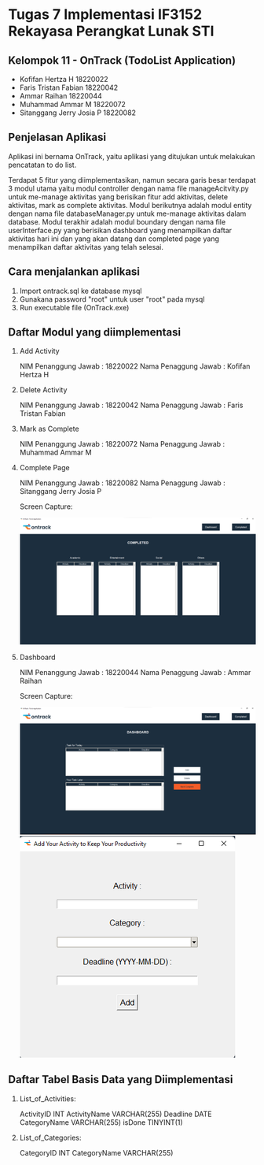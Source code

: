 # Tugas 7 Implementasi IF3152 Rekayasa Perangkat Lunak STI
## Kelompok 11 - OnTrack (TodoList Application)
+ Kofifan Hertza H 18220022
+ Faris Tristan Fabian 18220042
+ Ammar Raihan 18220044
+ Muhammad Ammar M 18220072
+ Sitanggang Jerry Josia P 18220082

## Penjelasan Aplikasi
Aplikasi ini bernama OnTrack, yaitu aplikasi yang ditujukan untuk melakukan pencatatan to do list.

Terdapat 5 fitur yang diimplementasikan, namun secara garis besar terdapat 3 modul utama yaitu modul controller dengan nama file manageAcitvity.py untuk me-manage aktivitas yang berisikan fitur add aktivitas, delete aktivitas, mark as complete aktivitas. Modul berikutnya adalah modul entity dengan nama file databaseManager.py untuk me-manage aktivitas dalam database. Modul terakhir adalah modul boundary dengan nama file userInterface.py yang berisikan dashboard yang menampilkan daftar aktivitas hari ini dan yang akan datang dan completed page yang menampilkan daftar aktivitas yang telah selesai.

## Cara menjalankan aplikasi
1. Import ontrack.sql ke database mysql
2. Gunakana password "root" untuk user "root" pada mysql
3. Run executable file (OnTrack.exe)

## Daftar Modul yang diimplementasi
1. Add Activity

    NIM Penanggung Jawab : 18220022
    Nama Penaggung Jawab : Kofifan Hertza H

2. Delete Activity

    NIM Penanggung Jawab : 18220042
    Nama Penaggung Jawab : Faris Tristan Fabian

3. Mark as Complete

    NIM Penanggung Jawab : 18220072
    Nama Penaggung Jawab : Muhammad Ammar M

4. Complete Page

    NIM Penanggung Jawab : 18220082
    Nama Penaggung Jawab : Sitanggang Jerry Josia P

    Screen Capture:

    ![CompletedPage](doc/SS_CompletedPage.png)

5. Dashboard

    NIM Penanggung Jawab : 18220044
    Nama Penaggung Jawab : Ammar Raihan

    Screen Capture:

    ![Dashboard](doc/SS_Dashboard.png)
    ![Dashboard](doc/SS_AddActivityForm.png)


## Daftar Tabel Basis Data yang Diimplementasi
1. List_of_Activities:

    ActivityID INT
    ActivityName VARCHAR(255)
    Deadline DATE
    CategoryName VARCHAR(255)
    isDone TINYINT(1)

2. List_of_Categories:

    CategoryID INT 
    CategoryName VARCHAR(255)
